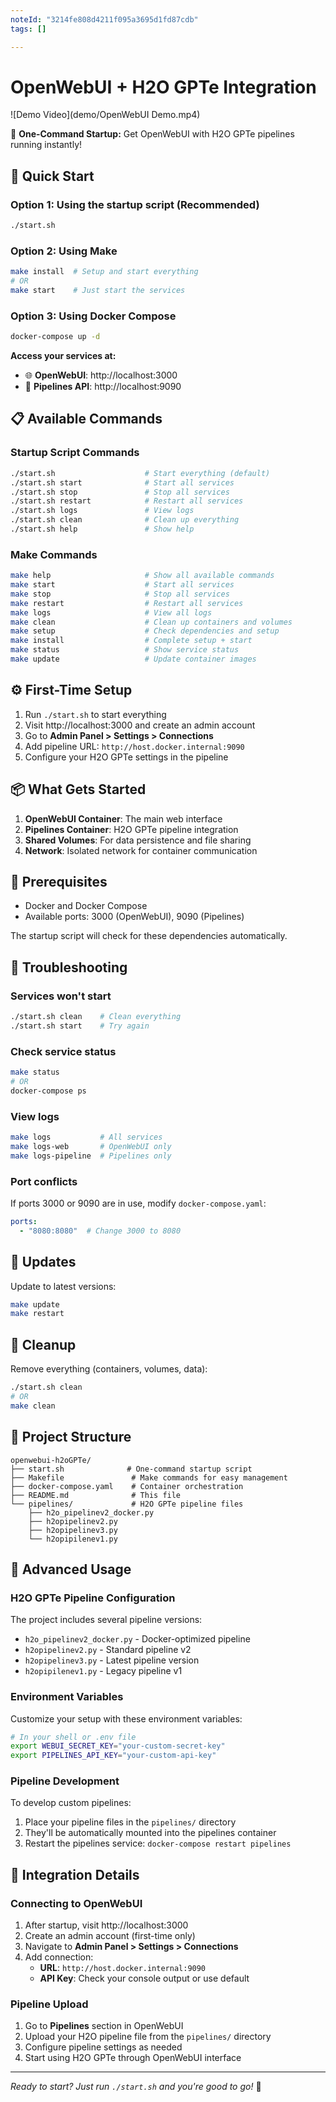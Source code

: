 ```yaml
---
noteId: "3214fe808d4211f095a3695d1fd87cdb"
tags: []

---
```


# OpenWebUI + H2O GPTe Integration
![Demo Video](demo/OpenWebUI Demo.mp4)

🚀 **One-Command Startup:** Get OpenWebUI with H2O GPTe pipelines running instantly!



## 🎯 Quick Start

### Option 1: Using the startup script (Recommended)

```bash
./start.sh
```

### Option 2: Using Make

```bash
make install  # Setup and start everything
# OR
make start    # Just start the services
```

### Option 3: Using Docker Compose

```bash
docker-compose up -d
```

**Access your services at:**

- 🌐 **OpenWebUI**: http://localhost:3000
- 🔧 **Pipelines API**: http://localhost:9090

## 📋 Available Commands

### Startup Script Commands

```bash
./start.sh                    # Start everything (default)
./start.sh start              # Start all services
./start.sh stop               # Stop all services  
./start.sh restart            # Restart all services
./start.sh logs               # View logs
./start.sh clean              # Clean up everything
./start.sh help               # Show help
```

### Make Commands

```bash
make help                     # Show all available commands
make start                    # Start all services
make stop                     # Stop all services
make restart                  # Restart all services
make logs                     # View all logs
make clean                    # Clean up containers and volumes
make setup                    # Check dependencies and setup
make install                  # Complete setup + start
make status                   # Show service status
make update                   # Update container images
```

## ⚙️ First-Time Setup

1. Run `./start.sh` to start everything
2. Visit http://localhost:3000 and create an admin account
3. Go to **Admin Panel > Settings > Connections**
4. Add pipeline URL: `http://host.docker.internal:9090`
5. Configure your H2O GPTe settings in the pipeline

## 📦 What Gets Started

1. **OpenWebUI Container**: The main web interface
2. **Pipelines Container**: H2O GPTe pipeline integration
3. **Shared Volumes**: For data persistence and file sharing
4. **Network**: Isolated network for container communication

## 🔧 Prerequisites

- Docker and Docker Compose
- Available ports: 3000 (OpenWebUI), 9090 (Pipelines)

The startup script will check for these dependencies automatically.

## 🐛 Troubleshooting

### Services won't start

```bash
./start.sh clean    # Clean everything
./start.sh start    # Try again
```

### Check service status

```bash
make status
# OR
docker-compose ps
```

### View logs

```bash
make logs           # All services
make logs-web       # OpenWebUI only
make logs-pipeline  # Pipelines only
```

### Port conflicts

If ports 3000 or 9090 are in use, modify `docker-compose.yaml`:

```yaml
ports:
  - "8080:8080"  # Change 3000 to 8080
```

## 🔄 Updates

Update to latest versions:

```bash
make update
make restart
```

## 🛑 Cleanup

Remove everything (containers, volumes, data):

```bash
./start.sh clean
# OR
make clean
```

## 📁 Project Structure

```text
openwebui-h2oGPTe/
├── start.sh              # One-command startup script
├── Makefile               # Make commands for easy management  
├── docker-compose.yaml    # Container orchestration
├── README.md              # This file
└── pipelines/             # H2O GPTe pipeline files
    ├── h2o_pipelinev2_docker.py
    ├── h2opipelinev2.py
    ├── h2opipelinev3.py
    └── h2opipilenev1.py
```

## 📖 Advanced Usage

### H2O GPTe Pipeline Configuration

The project includes several pipeline versions:

- `h2o_pipelinev2_docker.py` - Docker-optimized pipeline
- `h2opipelinev2.py` - Standard pipeline v2
- `h2opipelinev3.py` - Latest pipeline version
- `h2opipilenev1.py` - Legacy pipeline v1

### Environment Variables

Customize your setup with these environment variables:

```bash
# In your shell or .env file
export WEBUI_SECRET_KEY="your-custom-secret-key"
export PIPELINES_API_KEY="your-custom-api-key"
```

### Pipeline Development

To develop custom pipelines:

1. Place your pipeline files in the `pipelines/` directory
2. They'll be automatically mounted into the pipelines container
3. Restart the pipelines service: `docker-compose restart pipelines`

## 🔗 Integration Details

### Connecting to OpenWebUI

1. After startup, visit http://localhost:3000
2. Create an admin account (first-time only)
3. Navigate to **Admin Panel > Settings > Connections**
4. Add connection:
   - **URL**: `http://host.docker.internal:9090`
   - **API Key**: Check your console output or use default

### Pipeline Upload

1. Go to **Pipelines** section in OpenWebUI
2. Upload your H2O pipeline file from the `pipelines/` directory
3. Configure pipeline settings as needed
4. Start using H2O GPTe through OpenWebUI interface

---

*Ready to start? Just run `./start.sh` and you're good to go!* 🎉
